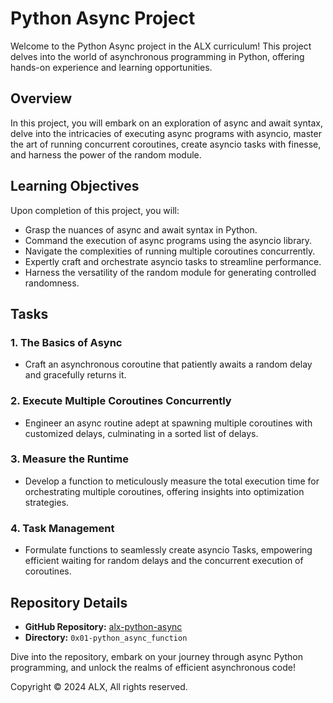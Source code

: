# Python Async Project

Welcome to the Python Async project in the ALX curriculum! This project delves into the world of asynchronous programming in Python, offering hands-on experience and learning opportunities.

## Overview

In this project, you will embark on an exploration of async and await syntax, delve into the intricacies of executing async programs with asyncio, master the art of running concurrent coroutines, create asyncio tasks with finesse, and harness the power of the random module.

## Learning Objectives

Upon completion of this project, you will:

- Grasp the nuances of async and await syntax in Python.
- Command the execution of async programs using the asyncio library.
- Navigate the complexities of running multiple coroutines concurrently.
- Expertly craft and orchestrate asyncio tasks to streamline performance.
- Harness the versatility of the random module for generating controlled randomness.

## Tasks

### 1. The Basics of Async
   - Craft an asynchronous coroutine that patiently awaits a random delay and gracefully returns it.

### 2. Execute Multiple Coroutines Concurrently
   - Engineer an async routine adept at spawning multiple coroutines with customized delays, culminating in a sorted list of delays.

### 3. Measure the Runtime
   - Develop a function to meticulously measure the total execution time for orchestrating multiple coroutines, offering insights into optimization strategies.

### 4. Task Management
   - Formulate functions to seamlessly create asyncio Tasks, empowering efficient waiting for random delays and the concurrent execution of coroutines.

## Repository Details

- **GitHub Repository:** [alx-python-async](https://github.com/M-Burn/alx-python-async)
- **Directory:** `0x01-python_async_function`

Dive into the repository, embark on your journey through async Python programming, and unlock the realms of efficient asynchronous code!

Copyright © 2024 ALX, All rights reserved.

